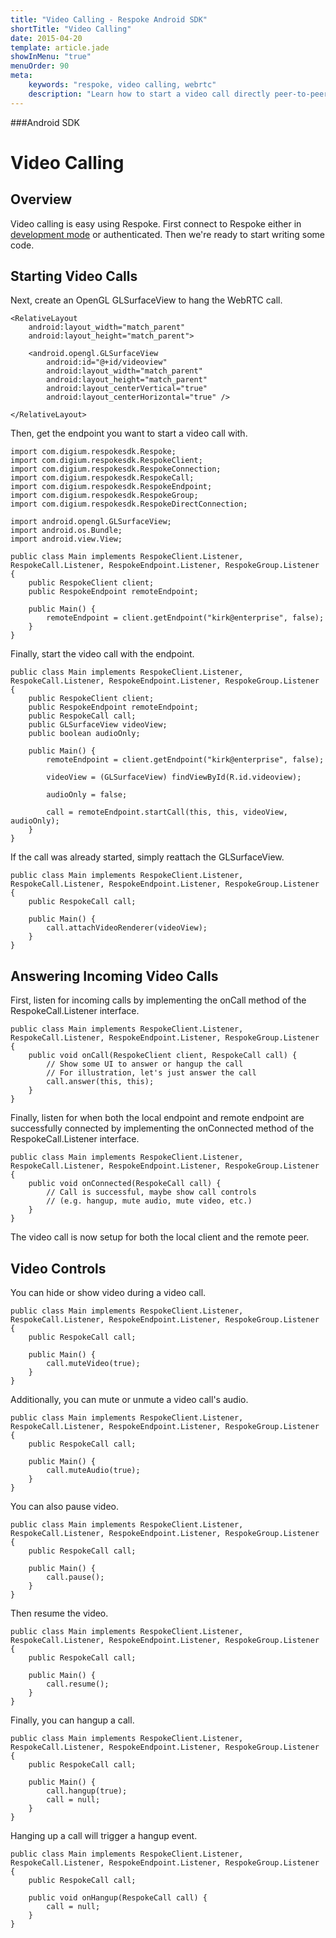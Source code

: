 ```yaml
---
title: "Video Calling - Respoke Android SDK"
shortTitle: "Video Calling"
date: 2015-04-20
template: article.jade
showInMenu: "true"
menuOrder: 90
meta:
    keywords: "respoke, video calling, webrtc"
    description: "Learn how to start a video call directly peer-to-peer"
---
```


###Android SDK
# Video Calling

## Overview

Video calling is easy using Respoke. First connect to Respoke either in [development mode](/client/android/getting-started.html) or authenticated. Then we're ready to start writing some code.

## Starting Video Calls

Next, create an OpenGL GLSurfaceView to hang the WebRTC call.

```
<RelativeLayout
    android:layout_width="match_parent"
    android:layout_height="match_parent">

    <android.opengl.GLSurfaceView
        android:id="@+id/videoview"
        android:layout_width="match_parent"
        android:layout_height="match_parent"
        android:layout_centerVertical="true"
        android:layout_centerHorizontal="true" />

</RelativeLayout>
```

Then, get the endpoint you want to start a video call with.

    import com.digium.respokesdk.Respoke;
    import com.digium.respokesdk.RespokeClient;
    import com.digium.respokesdk.RespokeConnection;
    import com.digium.respokesdk.RespokeCall;
    import com.digium.respokesdk.RespokeEndpoint;
    import com.digium.respokesdk.RespokeGroup;
    import com.digium.respokesdk.RespokeDirectConnection;
    
    import android.opengl.GLSurfaceView;
    import android.os.Bundle;
    import android.view.View;

    public class Main implements RespokeClient.Listener, RespokeCall.Listener, RespokeEndpoint.Listener, RespokeGroup.Listener {
        public RespokeClient client;
        public RespokeEndpoint remoteEndpoint;
        
        public Main() {            
            remoteEndpoint = client.getEndpoint("kirk@enterprise", false);
        }
    }

Finally, start the video call with the endpoint.

    public class Main implements RespokeClient.Listener, RespokeCall.Listener, RespokeEndpoint.Listener, RespokeGroup.Listener {
        public RespokeClient client;
        public RespokeEndpoint remoteEndpoint;
        public RespokeCall call;
        public GLSurfaceView videoView;
        public boolean audioOnly;

        public Main() {
            remoteEndpoint = client.getEndpoint("kirk@enterprise", false);
            
            videoView = (GLSurfaceView) findViewById(R.id.videoview);
            
            audioOnly = false;
            
            call = remoteEndpoint.startCall(this, this, videoView, audioOnly);
        }
    }

If the call was already started, simply reattach the GLSurfaceView.
    
    public class Main implements RespokeClient.Listener, RespokeCall.Listener, RespokeEndpoint.Listener, RespokeGroup.Listener {
        public RespokeCall call;
        
        public Main() {
            call.attachVideoRenderer(videoView);
        }
    }

## Answering Incoming Video Calls

First, listen for incoming calls by implementing the onCall method of the RespokeCall.Listener interface.

    public class Main implements RespokeClient.Listener, RespokeCall.Listener, RespokeEndpoint.Listener, RespokeGroup.Listener {
        public void onCall(RespokeClient client, RespokeCall call) {
            // Show some UI to answer or hangup the call
            // For illustration, let's just answer the call
            call.answer(this, this);
        }
    }

Finally, listen for when both the local endpoint and remote endpoint are successfully connected by implementing the onConnected method of the RespokeCall.Listener interface.

    public class Main implements RespokeClient.Listener, RespokeCall.Listener, RespokeEndpoint.Listener, RespokeGroup.Listener {
        public void onConnected(RespokeCall call) {
            // Call is successful, maybe show call controls 
            // (e.g. hangup, mute audio, mute video, etc.)
        }
    }
    
The video call is now setup for both the local client and the remote peer.

## Video Controls

You can hide or show video during a video call.

    public class Main implements RespokeClient.Listener, RespokeCall.Listener, RespokeEndpoint.Listener, RespokeGroup.Listener {
        public RespokeCall call;
        
        public Main() {
            call.muteVideo(true);
        }
    }
    
Additionally, you can mute or unmute a video call's audio.

    public class Main implements RespokeClient.Listener, RespokeCall.Listener, RespokeEndpoint.Listener, RespokeGroup.Listener {
        public RespokeCall call;
        
        public Main() {
            call.muteAudio(true);
        }
    }
    
You can also pause video.

    public class Main implements RespokeClient.Listener, RespokeCall.Listener, RespokeEndpoint.Listener, RespokeGroup.Listener {
        public RespokeCall call;
        
        public Main() {
            call.pause();
        }
    }
    
Then resume the video.

    public class Main implements RespokeClient.Listener, RespokeCall.Listener, RespokeEndpoint.Listener, RespokeGroup.Listener {
        public RespokeCall call;
        
        public Main() {
            call.resume();
        }
    }
    
Finally, you can hangup a call.

    public class Main implements RespokeClient.Listener, RespokeCall.Listener, RespokeEndpoint.Listener, RespokeGroup.Listener {
        public RespokeCall call;
        
        public Main() {
            call.hangup(true);
            call = null;
        }
    }
    
Hanging up a call will trigger a hangup event.

    public class Main implements RespokeClient.Listener, RespokeCall.Listener, RespokeEndpoint.Listener, RespokeGroup.Listener {
        public RespokeCall call;
        
        public void onHangup(RespokeCall call) {
            call = null;
        }
    }